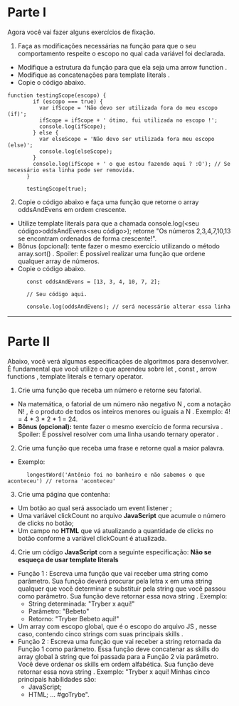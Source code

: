 # Parte I

Agora você vai fazer alguns exercícios de fixação.
1. Faça as modificações necessárias na função para que o seu comportamento respeite o escopo no qual cada variável foi declarada.

* Modifique a estrutura da função para que ela seja uma arrow function .
* Modifique as concatenações para template literals .
* Copie o código abaixo.

```
function testingScope(escopo) {
        if (escopo === true) {
          var ifScope = 'Não devo ser utilizada fora do meu escopo (if)';
          ifScope = ifScope + ' ótimo, fui utilizada no escopo !';
          console.log(ifScope);
        } else {
          var elseScope = 'Não devo ser utilizada fora meu escopo (else)';
          console.log(elseScope);
        }
        console.log(ifScope + ' o que estou fazendo aqui ? :O'); // Se necessário esta linha pode ser removida.
      }

      testingScope(true);
```
2. Copie o código abaixo e faça uma função que retorne o array oddsAndEvens em ordem crescente.

* Utilize template literals para que a chamada console.log(<seu código>oddsAndEvens<seu código>); retorne "Os números 2,3,4,7,10,13 se encontram ordenados de forma crescente!".
* Bônus (opcional): tente fazer o mesmo exercício utilizando o método array.sort() . Spoiler: É possível realizar uma função que ordene qualquer array de números.
* Copie o código abaixo.

```
      const oddsAndEvens = [13, 3, 4, 10, 7, 2];

      // Seu código aqui.

      console.log(oddsAndEvens); // será necessário alterar essa linha 
```
***
# Parte II

Abaixo, você verá algumas especificações de algoritmos para desenvolver. É fundamental que você utilize o que aprendeu sobre let , const , arrow functions , template literals e ternary operator.

1. Crie uma função que receba um número e retorne seu fatorial.

* Na matemática, o fatorial de um número não negativo N , com a notação N! , é o produto de todos os inteiros menores ou iguais a N . Exemplo: 4! = 4 * 3 * 2 * 1 = 24.
* **Bônus (opcional):** tente fazer o mesmo exercício de forma recursiva . Spoiler: É possível resolver com uma linha usando ternary operator .
2. Crie uma função que receba uma frase e retorne qual a maior palavra.
* Exemplo:

```
      longestWord('Antônio foi no banheiro e não sabemos o que aconteceu') // retorna 'aconteceu'
```

3. Crie uma página que contenha:

* Um botão ao qual será associado um event listener ;
* Uma variável clickCount no arquivo **JavaScript** que acumule o número de clicks no botão;
* Um campo no **HTML** que vá atualizando a quantidade de clicks no botão conforme a variável clickCount é atualizada.

4. Crie um código **JavaScript** com a seguinte especificação:
**Não se esqueça de usar template literals**

* Função 1 : Escreva uma função que vai receber uma string como parâmetro. Sua função deverá procurar pela letra x em uma string qualquer que você determinar e substituir pela string que você passou como parâmetro. Sua função deve retornar essa nova string .
Exemplo:
   * String determinada: "Tryber x aqui!"
   * Parâmetro: "Bebeto"
   * Retorno: "Tryber Bebeto aqui!"
* Um array com escopo global, que é o escopo do arquivo JS , nesse caso, contendo cinco strings com suas principais skills .
* Função 2 : Escreva uma função que vai receber a string retornada da Função 1 como parâmetro. Essa função deve concatenar as skills do array global à string que foi passada para a Função 2 via parâmetro. Você deve ordenar os skills em ordem alfabética. Sua função deve retornar essa nova string .
Exemplo: "Tryber x aqui! Minhas cinco principais habilidades são:
   * JavaScript;
   * HTML; ... #goTrybe".
